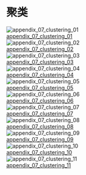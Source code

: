 # 聚类

![appendix_07_clustering_01](../pic/appendix_07_clustering_01.jpg)<br/>
 [appendix_07_clustering_01](../pic/appendix_07_clustering_01.jpg)<br/>
![appendix_07_clustering_02](../pic/appendix_07_clustering_02.jpg)<br/>
 [appendix_07_clustering_02](../pic/appendix_07_clustering_02.jpg)<br/>
![appendix_07_clustering_03](../pic/appendix_07_clustering_03.jpg)<br/>
 [appendix_07_clustering_03](../pic/appendix_07_clustering_03.jpg)<br/>
![appendix_07_clustering_04](../pic/appendix_07_clustering_04.jpg)<br/>
 [appendix_07_clustering_04](../pic/appendix_07_clustering_04.jpg)<br/>
![appendix_07_clustering_05](../pic/appendix_07_clustering_05.jpg)<br/>
 [appendix_07_clustering_05](../pic/appendix_07_clustering_05.jpg)<br/>
![appendix_07_clustering_06](../pic/appendix_07_clustering_06.jpg)<br/>
 [appendix_07_clustering_06](../pic/appendix_07_clustering_06.jpg)<br/>
![appendix_07_clustering_07](../pic/appendix_07_clustering_07.jpg)<br/>
 [appendix_07_clustering_07](../pic/appendix_07_clustering_07.jpg)<br/>
![appendix_07_clustering_08](../pic/appendix_07_clustering_08.jpg)<br/>
 [appendix_07_clustering_08](../pic/appendix_07_clustering_08.jpg)<br/>
![appendix_07_clustering_09](../pic/appendix_07_clustering_09.jpg)<br/>
 [appendix_07_clustering_09](../pic/appendix_07_clustering_09.jpg)<br/>
![appendix_07_clustering_10](../pic/appendix_07_clustering_10.jpg)<br/>
 [appendix_07_clustering_10](../pic/appendix_07_clustering_10.jpg)<br/>
![appendix_07_clustering_11](../pic/appendix_07_clustering_11.jpg)<br/>
 [appendix_07_clustering_11](../pic/appendix_07_clustering_11.jpg)<br/>

